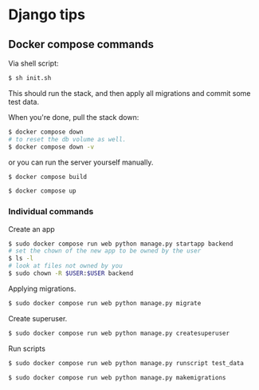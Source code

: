 # Django tips

## Docker compose commands

Via shell script:

```sh
$ sh init.sh
```

This should run the stack, and then apply all migrations and commit some test data.

When you're done, pull the stack down:

```sh
$ docker compose down
# to reset the db volume as well.
$ docker compose down -v
```


or you can run the server yourself manually.

```sh
$ docker compose build

$ docker compose up
```

### Individual commands

Create an app

```sh
$ sudo docker compose run web python manage.py startapp backend
# set the chown of the new app to be owned by the user
$ ls -l
# look at files not owned by you
$ sudo chown -R $USER:$USER backend
```

Applying migrations.

```sh
$ sudo docker compose run web python manage.py migrate
```

Create superuser.

```sh
$ sudo docker compose run web python manage.py createsuperuser
```

Run scripts

```sh
$ sudo docker compose run web python manage.py runscript test_data
```

```sh
$ sudo docker compose run web python manage.py makemigrations
```